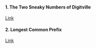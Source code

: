 #### 1. The Two Sneaky Numbers of Digitville

[Link](https://leetcode.com/contest/weekly-contest-415/problems/the-two-sneaky-numbers-of-digitville/description/)

#### 2. Longest Common Prefix

[Link](https://leetcode.com/problems/longest-common-prefix/description/?envType=study-plan-v2&envId=top-interview-150)
